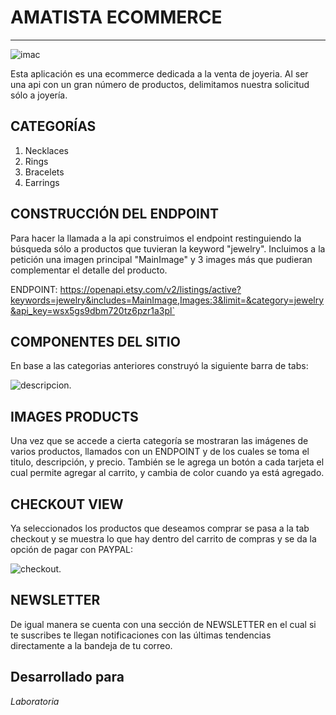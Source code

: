 # AMATISTA ECOMMERCE
------

![imac](https://user-images.githubusercontent.com/32861306/38595798-5a1e7e10-3d13-11e8-87d9-696e4861fc11.png)

Esta aplicación es una ecommerce dedicada a la venta de joyeria.
Al ser una api con un gran número de productos, delimitamos nuestra solicitud sólo a joyería.


## CATEGORÍAS

1. Necklaces
2. Rings
3. Bracelets
4. Earrings


## CONSTRUCCIÓN DEL ENDPOINT

Para hacer la llamada a la api construimos el endpoint restinguiendo la búsqueda sólo a productos que tuvieran la keyword "jewelry". Incluimos a la petición una imagen principal "MainImage" y 3 images más que pudieran complementar el detalle del producto.

ENDPOINT:
https://openapi.etsy.com/v2/listings/active?keywords=jewelry&includes=MainImage,Images:3&limit=&category=jewelry&api_key=wsx5gs9dbm720tz6pzr1a3pl`

## COMPONENTES DEL SITIO

En base a las categorias anteriores construyó la siguiente barra de tabs:

![descripcion](assets/images/descripcion.png).

## IMAGES PRODUCTS
Una vez que  se accede a cierta categoría se mostraran las imágenes de varios
productos, llamados con un ENDPOINT y de los cuales se toma el titulo, descripción,
y precio. También se le agrega un botón a cada tarjeta el cual permite agregar al
carrito, y cambia de color cuando ya está agregado.



## CHECKOUT VIEW
Ya seleccionados los productos que deseamos comprar se pasa a la tab checkout y
 se muestra lo que hay dentro del carrito de compras y se da la opción de pagar
 con PAYPAL:

![checkout](assets/images/checkout.png).

## NEWSLETTER
De igual manera se cuenta con una sección de NEWSLETTER en el cual si te suscribes
te llegan notificaciones con las últimas tendencias directamente a la bandeja
de tu correo.





Desarrollado para
------
_Laboratoria_
